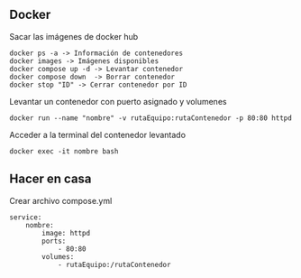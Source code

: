 ## Docker

Sacar las imágenes de docker hub

```
docker ps -a -> Información de contenedores
docker images -> Imágenes disponibles
docker compose up -d -> Levantar contenedor
docker compose down  -> Borrar contenedor
docker stop "ID" -> Cerrar contenedor por ID
```

Levantar un contenedor con puerto asignado y volumenes

```
docker run --name "nombre" -v rutaEquipo:rutaContenedor -p 80:80 httpd
```

Acceder a la terminal del contenedor levantado

```
docker exec -it nombre bash
```

## Hacer en casa

Crear archivo compose.yml

```
service:
    nombre:
        image: httpd
        ports:
            - 80:80
        volumes:
            - rutaEquipo:/rutaContenedor
```
